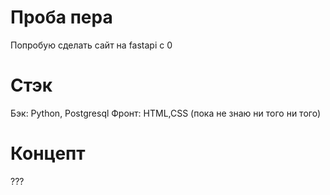 # Проба пера 
Попробую сделать сайт на fastapi с 0 

# Стэк
Бэк: Python, Postgresql
Фронт: HTML,CSS (пока не знаю ни того ни того)

# Концепт
???
